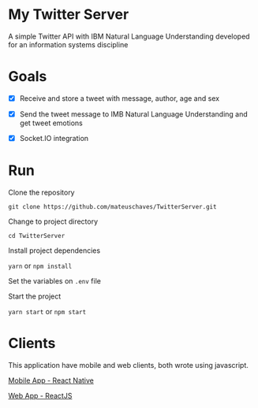 # My Twitter Server

A simple Twitter API with IBM Natural Language Understanding developed for an information systems discipline
 
# Goals

 - [x] Receive and store a tweet with message, author, age and sex
 - [x] Send the tweet message to IMB Natural Language Understanding and get tweet emotions
 - [x] Socket.IO integration
 
 
 # Run
 
 Clone the repository
 
 
 `git clone https://github.com/mateuschaves/TwitterServer.git`
 
 Change to project directory
 
 
 `cd TwitterServer`
 
 Install project dependencies
 
 
 `yarn`
 or
 `npm install`
 
 
 Set the variables on `.env` file
 
 Start the project
 
 
 `yarn start`
 or
 `npm start`
 
 
 # Clients
 
 This application have mobile and web clients, both wrote using javascript.
 
 [Mobile App - React Native](https://github.com/mateuschaves/goweek-twitter/tree/master/mobile)
 
 
 [Web App - ReactJS](https://github.com/mateuschaves/TwitterWeb)
 
